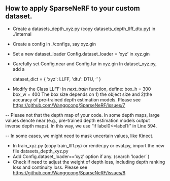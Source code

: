 ## How to apply SparseNeRF to your custom dataset.
- Create a datasets_depth_xyz.py (copy datasets_depth_llff_dtu.py) in ./internal
- Create a config in ./configs, say xyz.gin
- Set a new dataset_loader Config.dataset_loader = ‘xyz’ in xyz.gin
- Carefully set Config.near and Config.far in xyz.gin
In dataset_xyz.py, add a 

    dataset_dict = {
    ‘xyz': LLFF,
    'dtu': DTU,
    ‘’
    }
- Modify the Class LLFF: 
In _next_train_ function, define: box_h = 300 box_w = 400 
The box size depends on 1) the object size and 2)the accuracy of pre-trained depth estimation models. Please see https://github.com/Wanggcong/SparseNeRF/issues/7

-- Please not that the depth map of your code. In some depth maps, large values denote near (e.g., pre-trained depth estimation models output inverse depth maps). In this way, we use 
“if label0<=label1:” in Line 594.

-- In some cases, we might need to mask uncertain values, like Kinect.

- In train_xyz.py (copy train_llff.py) or render.py or eval.py, import the new file datasets_depth_xyz.py
- Add Config.dataset_loader==‘xyz’ option if any. (search ‘loader’ ) 
- Check if need to adjust the weight of depth loss, including depth ranking loss and continuity loss. Please see https://github.com/Wanggcong/SparseNeRF/issues/8
